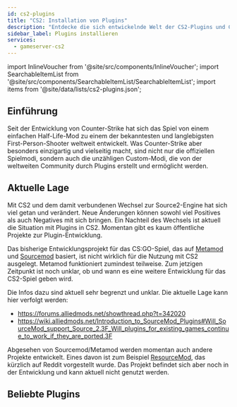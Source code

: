 ```yaml
---
id: cs2-plugins
title: "CS2: Installation von Plugins"
description: "Entdecke die sich entwickelnde Welt der CS2-Plugins und Community-Projekte, um dein Counter-Strike-Erlebnis zu verbessern → Jetzt mehr erfahren"
sidebar_label: Plugins installieren
services:
  - gameserver-cs2
---
```


import InlineVoucher from '@site/src/components/InlineVoucher';
import SearchableItemList from '@site/src/components/SearchableItemList/SearchableItemList';
import items from '@site/data/lists/cs2-plugins.json';

## Einführung

Seit der Entwicklung von Counter-Strike hat sich das Spiel von einem einfachen Half-Life-Mod zu einem der bekanntesten und langlebigsten First-Person-Shooter weltweit entwickelt. Was Counter-Strike aber besonders einzigartig und vielseitig macht, sind nicht nur die offiziellen Spielmodi, sondern auch die unzähligen Custom-Modi, die von der weltweiten Community durch Plugins erstellt und ermöglicht werden.

<InlineVoucher />

## Aktuelle Lage

Mit CS2 und dem damit verbundenen Wechsel zur Source2-Engine hat sich viel getan und verändert. Neue Änderungen können sowohl viel Positives als auch Negatives mit sich bringen. Ein Nachteil des Wechsels ist aktuell die Situation mit Plugins in CS2. Momentan gibt es kaum öffentliche Projekte zur Plugin-Entwicklung.

Das bisherige Entwicklungsprojekt für das CS:GO-Spiel, das auf [Metamod](https://www.sourcemm.net/) und [Sourcemod](https://www.sourcemod.net/) basiert, ist nicht wirklich für die Nutzung mit CS2 ausgelegt. Metamod funktioniert zumindest teilweise. Zum jetzigen Zeitpunkt ist noch unklar, ob und wann es eine weitere Entwicklung für das CS2-Spiel geben wird.

Die Infos dazu sind aktuell sehr begrenzt und unklar. Die aktuelle Lage kann hier verfolgt werden:

- https://forums.alliedmods.net/showthread.php?t=342020
- https://wiki.alliedmods.net/Introduction_to_SourceMod_Plugins#Will_SourceMod_support_Source_2.3F_Will_plugins_for_existing_games_continue_to_work_if_they_are_ported.3F

Abgesehen von Sourcemod/Metamod werden momentan auch andere Projekte entwickelt. Eines davon ist zum Beispiel [ResourceMod](https://resourcemod.net/), das kürzlich auf Reddit vorgestellt wurde. Das Projekt befindet sich aber noch in der Entwicklung und kann aktuell nicht genutzt werden.

## Beliebte Plugins

<SearchableItemList items={items} />

<InlineVoucher />